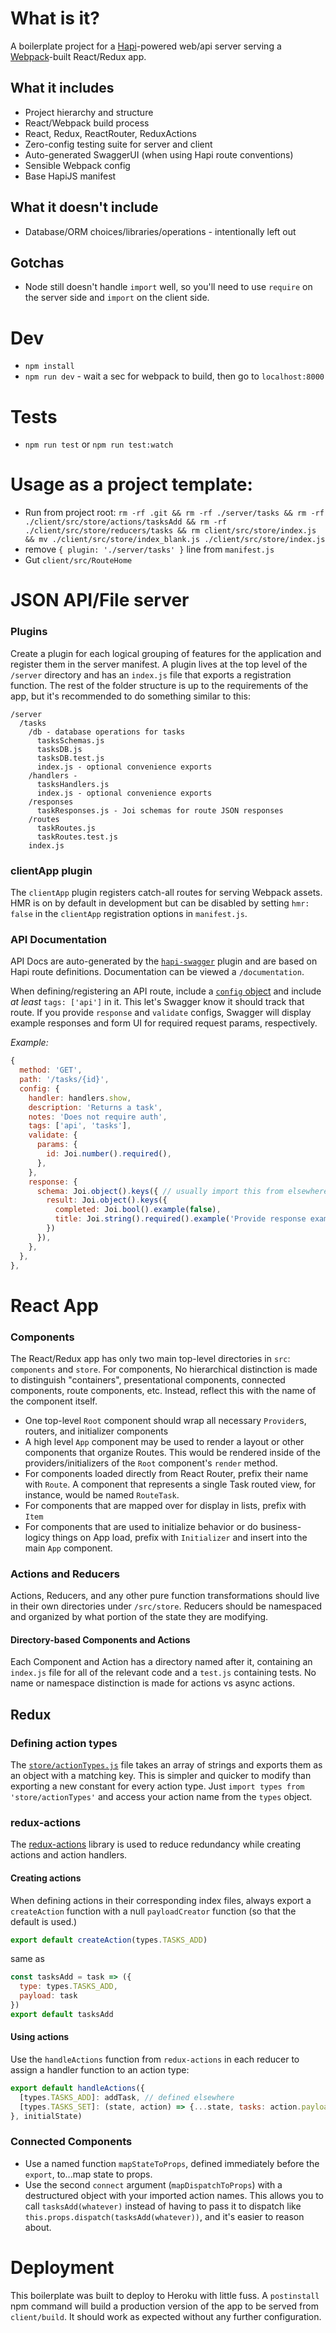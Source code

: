 # What is it?
A boilerplate project for a [Hapi](http://hapijs.com)-powered web/api server serving a [Webpack](http://webpack.js.org)-built React/Redux app.

## What it includes
* Project hierarchy and structure
* React/Webpack build process
* React, Redux, ReactRouter, ReduxActions
* Zero-config testing suite for server and client
* Auto-generated SwaggerUI (when using Hapi route conventions)
* Sensible Webpack config
* Base HapiJS manifest

## What it doesn't include
* Database/ORM choices/libraries/operations - intentionally left out

## Gotchas
* Node still doesn't handle `import` well, so you'll need to use `require` on the server side and `import` on the client side.

# Dev
* `npm install`
* `npm run dev` - wait a sec for webpack to build, then go to `localhost:8000`

# Tests
* `npm run test` or `npm run test:watch`

# Usage as a project template:
* Run from project root: `rm -rf .git && rm -rf ./server/tasks && rm -rf ./client/src/store/actions/tasksAdd && rm -rf ./client/src/store/reducers/tasks && rm client/src/store/index.js && mv ./client/src/store/index_blank.js ./client/src/store/index.js`
* remove `{ plugin: './server/tasks' }` line from `manifest.js`
* Gut `client/src/RouteHome`

# JSON API/File server

### Plugins
Create a plugin for each logical grouping of features for the application and register them in the server manifest. A plugin lives at the top level of the `/server` directory and has an `index.js` file that exports a registration function. The rest of the folder structure is up to the requirements of the app, but it's recommended to do something similar to this:

```
/server
  /tasks
    /db - database operations for tasks
      tasksSchemas.js
      tasksDB.js
      tasksDB.test.js
      index.js - optional convenience exports
    /handlers -
      tasksHandlers.js
      index.js - optional convenience exports
    /responses
      taskResponses.js - Joi schemas for route JSON responses
    /routes
      taskRoutes.js
      taskRoutes.test.js
    index.js
```

### clientApp plugin
The `clientApp` plugin registers catch-all routes for serving Webpack assets. HMR is on by default in development but can be disabled by setting `hmr: false` in the `clientApp` registration options in `manifest.js`.

### API Documentation
API Docs are auto-generated by the [`hapi-swagger`](https://github.com/glennjones/hapi-swagger) plugin and are based on Hapi route definitions. Documentation can be viewed a `/documentation`.

When defining/registering an API route, include a [`config` object](https://hapijs.com/api#route-configuration) and include _at least_ `tags: ['api']` in it. This let's Swagger know it should track that route. If you provide `response` and `validate` configs, Swagger will display example responses and form UI for required request params, respectively.

*Example:*
```js
{
  method: 'GET',
  path: '/tasks/{id}',
  config: {
    handler: handlers.show,
    description: 'Returns a task',
    notes: 'Does not require auth',
    tags: ['api', 'tasks'],
    validate: {
      params: {
        id: Joi.number().required(),
      },
    },
    response: {
      schema: Joi.object().keys({ // usually import this from elsewhere
        result: Joi.object().keys({
          completed: Joi.bool().example(false),
          title: Joi.string().required().example('Provide response example'),
        })
      }),
    },
  },
},
```

# React App

### Components
The React/Redux app has only two main top-level directories in `src`: `components` and `store`. For components, No hierarchical distinction is made to distinguish "containers", presentational components, connected components, route components, etc. Instead, reflect this with the name of the component itself.

* One top-level `Root` component should wrap all necessary `Provider`s, routers, and initializer components
* A high level `App` component may be used to render a layout or other components that organize Routes. This would be rendered inside of the providers/initializers of the `Root` component's `render` method.
* For components loaded directly from React Router, prefix their name with `Route`. A component that represents a single Task routed view, for instance, would be named `RouteTask`.
* For components that are mapped over for display in lists, prefix with `Item`
* For components that are used to initialize behavior or do business-logicy things on App load, prefix with `Initializer` and insert into the main `App` component.

### Actions and Reducers
Actions, Reducers, and any other pure function transformations should live in their own directories under `/src/store`. Reducers should be namespaced and organized by what portion of the state they are modifying.

#### Directory-based Components and Actions
Each Component and Action has a directory named after it, containing an `index.js` file for all of the relevant code and a `test.js` containing tests. No name or namespace distinction is made for actions vs async actions.

## Redux
### Defining action types
The [`store/actionTypes.js`](./client/src/store/actionTypes.js) file takes an array of strings and exports them as an object with a matching key. This is simpler and quicker to modify than exporting a new constant for every action type. Just `import types from 'store/actionTypes'` and access your action name from the `types` object.

### redux-actions
The [redux-actions](https://github.com/acdlite/redux-actions) library is used to reduce redundancy while creating actions and action handlers.

#### Creating actions
When defining actions in their corresponding index files, always export a `createAction` function with a null `payloadCreator` function (so that the default is used.)

```js
export default createAction(types.TASKS_ADD)
```
same as
```js
const tasksAdd = task => ({
  type: types.TASKS_ADD,
  payload: task
})
export default tasksAdd
```

#### Using actions
Use the `handleActions` function from `redux-actions` in each reducer to assign a handler function to an action type:

```js
export default handleActions({
  [types.TASKS_ADD]: addTask, // defined elsewhere
  [types.TASKS_SET]: (state, action) => {...state, tasks: action.payload},
}, initialState)
```

### Connected Components
* Use a named function `mapStateToProps`, defined immediately before the `export`, to...map state to props.
* Use the second `connect` argument (`mapDispatchToProps`) with a destructured object with your imported action names. This allows you to call `tasksAdd(whatever)` instead of having to pass it to dispatch like `this.props.dispatch(tasksAdd(whatever))`, and it's easier to reason about.

# Deployment
This boilerplate was built to deploy to Heroku with little fuss. A `postinstall` npm command will build a production version of the app to be served from `client/build`. It should work as expected without any further configuration.

